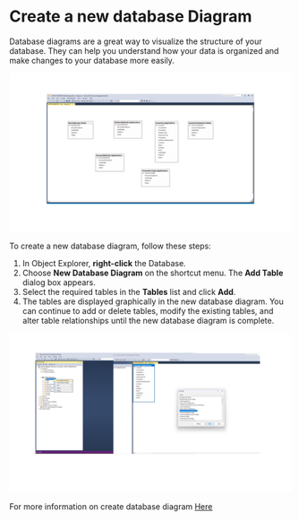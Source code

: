 Create a new database Diagram
============
Database diagrams are a great way to visualize the structure of your database. They can help you understand how your data is organized and make changes to your database more easily.


![0](/images/18-SSMS.png)

To create a new database diagram, follow these steps:
1. In Object Explorer, **right-click** the Database.
2. Choose **New Database Diagram** on the shortcut menu. The **Add Table** dialog box appears.
3. Select the required tables in the **Tables** list and click **Add**.
4. The tables are displayed graphically in the new database diagram. You can continue to add or delete tables, modify the existing tables, and alter table relationships until the new database diagram is complete.

![0](/images/19-SSMS.png)

For more information on create database diagram [Here](https://learn.microsoft.com/en-us/sql/ssms/visual-db-tools/create-a-new-database-diagram-visual-database-tools?view=sql-server-ver16)
